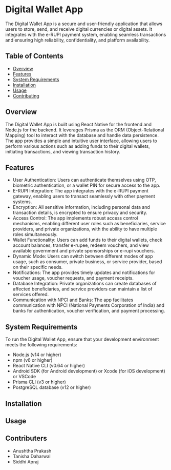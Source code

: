 # Digital Wallet App

The Digital Wallet App is a secure and user-friendly application that allows users to store, send, and receive digital currencies or digital assets. It integrates with the e-RUPI payment system, enabling seamless transactions and ensuring high reliability, confidentiality, and platform availability.

## Table of Contents

- [Overview](#overview)
- [Features](#features)
- [System Requirements](#system-requirements)
- [Installation](#installation)
- [Usage](#usage)
- [Contributing](#contributing)

## Overview

The Digital Wallet App is built using React Native for the frontend and Node.js for the backend. It leverages Prisma as the ORM (Object-Relational Mapping) tool to interact with the database and handle data persistence. The app provides a simple and intuitive user interface, allowing users to perform various actions such as adding funds to their digital wallets, initiating transactions, and viewing transaction history.

## Features

- User Authentication: Users can authenticate themselves using OTP, biometric authentication, or a wallet PIN for secure access to the app.
- E-RUPI Integration: The app integrates with the e-RUPI payment gateway, enabling users to transact seamlessly with other payment systems.
- Encryption: All sensitive information, including personal data and transaction details, is encrypted to ensure privacy and security.
- Access Control: The app implements robust access control mechanisms, enabling different user roles such as beneficiaries, service providers, and private organizations, with the ability to have multiple roles simultaneously.
- Wallet Functionality: Users can add funds to their digital wallets, check account balances, transfer e-rupee, redeem vouchers, and view available government and private sponsorships or e-rupi vouchers.
- Dynamic Mode: Users can switch between different modes of app usage, such as consumer, private business, or service provider, based on their specific needs.
- Notifications: The app provides timely updates and notifications for voucher usage, voucher requests, and payment receipts.
- Database Integration: Private organizations can create databases of affected beneficiaries, and service providers can maintain a list of services offered.
- Communication with NPCI and Banks: The app facilitates communication with NPCI (National Payments Corporation of India) and banks for authentication, voucher verification, and payment processing.

## System Requirements

To run the Digital Wallet App, ensure that your development environment meets the following requirements:

- Node.js (v14 or higher)
- npm (v6 or higher)
- React Native CLI (v0.64 or higher)
- Android SDK (for Android development) or Xcode (for iOS development) or VSCode
- Prisma CLI (v3 or higher)
- PostgreSQL database (v12 or higher)

## Installation

## Usage

## Contributers
* Anushtha Prakash
* Tanisha Daharwal
* Siddhi Apraj
